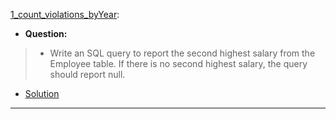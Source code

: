 [1_count_violations_byYear](https://leetcode.com/problems/second-highest-salary/): 
* **Question:**
> * Write an SQL query to report the second highest salary from the Employee table. If there is no second highest salary, the query should report null.
* [Solution](https://github.com/Jtrahan88/Python/blob/main/Online_Code_Solutions/Stratascratch/Python_Medium/1_count_violations_byYear.py)
---
